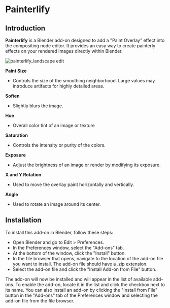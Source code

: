 # Painterlify

## Introduction

**Painterlify** is a Blender add-on designed to add a "Paint Overlay" effect into the compositing node editor. It provides an easy way to create painterly effects on your rendered images directly within Blender.

![painterlify_landscape edit](https://github.com/user-attachments/assets/2b6a1714-7543-4a81-ae03-301631f64684)

**Paint Size**

- Controls the size of the smoothing neighborhood. Large values may introduce artifacts for highly detailed areas.

**Soften**

- Slightly blurs the image.

**Hue**

- Overall color tint of an image or texture

**Saturation**

- Controls the intensity or purity of the colors.

**Exposure**

- Adjust the brightness of an image or render by modifying its exposure.

**X and Y Rotation**

- Used to move the overlay paint horizontally and vertically.

**Angle**

- Used to rotate an image around its center.

## Installation

To install this add-on in Blender, follow these steps:

- Open Blender and go to Edit > Preferences.
- In the Preferences window, select the "Add-ons" tab.
- At the bottom of the window, click the "Install" button.
- In the file browser that opens, navigate to the location of the add-on file you want to install. The add-on file should have a .zip extension.
- Select the add-on file and click the "Install Add-on from File" button.

The add-on will now be installed and will appear in the list of available add-ons. To enable the add-on, locate it in the list and click the checkbox next to its name. You can also install an add-on by clicking the "Install from File" button in the "Add-ons" tab of the Preferences window and selecting the add-on file from the file browser.
